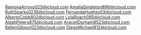 RamonaArroyo023@icloud.com
AmaliaSingleton896@icloud.com
RuthSparks0236@icloud.com
FernandaHughes03@icloud.com
AlbertoCobb802@icloud.com
LolaRoach085@icloud.com
AleahPeters875@icloud.com
AraceliDurham8523@icloud.com
KellenGibson023@icloud.com
DiegoMichael812@icloud.com
